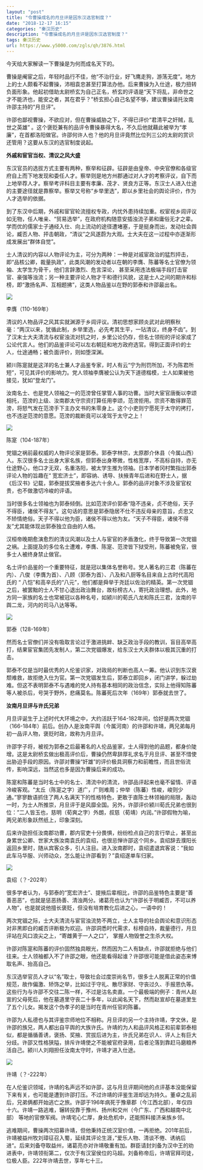 ```yaml
---
layout: "post"
title: "令曹操成名的月旦评是因东汉选官制度？"
date: "2018-12-17 16:15"
categories: "秦汉历史"
description: "令曹操成名的月旦评是因东汉选官制度？"
tags: 秦汉历史
url: https://www.y5000.com/zgls/qh/3876.html
---
```






今天给大家解读一下曹操是为何而成名天下的。

曹操是阉宦之后，年轻时品行不佳，他“不治行业，好飞鹰走狗，游荡无度”。地方上的士人颇看不起曹操，沛相袁忠甚至打算法办他。后来曹操为入仕途，极力扭转负面形象。他起初借助太尉桥玄为自己正名，桥玄的评语是“天下将乱，非命世之才不能济也，能安之者，其在君乎？”桥玄担心自己名望不够，建议曹操请托汝南许邵主持的“月旦评”。

许邵也鄙视曹操，不欲应对，但在曹操威胁之下，不得已评价“君清平之奸贼，乱世之英雄”
。这个褒贬兼有的品评令曹操暴得大名，不久后他就藉此被举为“孝廉”，在首都洛阳做官。许邵何许人也？他的月旦评竟然比位列三公的太尉的赏识还管用？这要从东汉的选官制度说起。

**外戚和宦官当权、清议之风大盛**

东汉官员的选拔方式主要有两种，察举和征辟。征辟是由皇帝、中央官僚和各级官府自上而下地发现和委任人才。察举则是地方州郡通过对人才的考察评议，自下而上地举荐人才。察举考评科目主要有孝廉、茂才、贤良方正等。东汉士人进入仕途的主要途径就是靠察举。察举又号称“乡举里选”，即以乡里社会的舆论评价，作为人才选举的依据。

到了东汉中后期，外戚和宦官轮流擅权专政，内忧外患持续加重。权宦视乡闾评议如无物，任人唯亲、“贸易选举”，在政府机构随意安插浊流子弟和庸俗无才之辈。学而优的儒家士子通经入仕、向上流动的途径遭堵塞，于是挺身而出，发动社会舆论，臧否人物、抨击朝政，“清议”之风遂蔚为大观。士大夫在这一过程中亦逐渐形成发展出“群体自觉”。

士人清议的内容以人物评论为主，可分为两种：一种是对戚宦政治的猛烈抨击，即“品核公卿，裁量执政”，此类风潮的发动者以在朝的李膺、陈蕃等名士官僚为领袖、太学生为骨干，他们言辞激烈、危言深论，
甚至采用违法极端手段打击宦官、豪强等浊流；另一种主要评论人物才干和德行风貌，这是士人之间的期许和标榜，即“激扬名声、互相题拂”，这类人物品鉴以在野的郭泰和许邵最出名。

![](https://img.y5000.com/uploads/allimg/161026/1141123A6-0.jpg)

李膺（110-169年）

清议的人物品评之风其实就渊源于乡闾评议。清初思想家顾炎武对此明察秋毫：“两汉以来，犹循此制，乡举里选，必先考其生平，一玷清议，终身不齿”。到了汉末士大夫清流与权宦浊流对抗之时，乡里公论仍存，但名士领衔的评论家成了公论代言人。他们的品鉴评论可以左右朝廷和地方政府选官。得到正面评价的士人，仕途通畅；被负面评价，则如堕深渊。

颍川陈寔就是这洋的名士兼人才品鉴专家，时人有云“宁为刑罚所加，不为陈君所短”，可见其评价的影响力。党人领袖李膺被公认为天下道德楷模，士人如果被他接见，犹如“登龙门”。

汝南名士、也是党人领袖之一的范滂曾任掌管人事的功曹。当时大宦官唐衡以李颂相托，范滂的上级、汝南郡太守宗资打算任用李颂，范滂拒用。宗资不敢得罪范滂，将怒气发在范滂手下主办文书的朱零身上。这个小吏则宁愿死于太守的拷打，也不违逆范滂的意愿。范滂的裁断竟可以凌驾于太守之上！

![](https://img.y5000.com/uploads/allimg/161026/1141121611-1.jpg)

陈寔（104-187年）

党锢之祸前最权威的人物评论家是郭泰。郭泰字林宗，太原郡介休县（今属山西）人。东汉很多名士出身大家名族，但郭泰出身寒微，性格宽厚，不高标自持，亦无仕途野心，他口才无双，名重洛阳，被太学生推为领袖。日本学者冈村繁指出郭泰评论人物的旨趣在“
宽宏济士”，即容纳、诱导、扶掖青年后进和在野士人，据《后汉书》记载，郭泰提拔奖掖者多达六十余人。郭泰的品评对象不涉及宦官权贵，也不做激切冷峻的评语。

当时很多名士领袖也为郭泰倾倒。比如范滂评价郭泰“隐不违亲，贞不绝俗，天子不得臣，诸侯不得友”。这句话的意思是郭泰隐居不仕不违反母亲的意旨，贞忠又不矫情绝俗。天子不得以他为臣，诸侯不得以他为友。“天子不得臣，诸侯不得友”尤其能体现出郭泰独立自由的人格。

汉桓帝晚期愈演愈烈的清议风潮以及士人与宦官的矛盾激化，终于导致第一次党锢之祸。上面提及的多位名士遭难，李膺、陈寔、范滂皆下狱受刑，陈蕃被免官，很多士人被终身禁止做官。

名士评价品鉴的一个重要特征，就是冠以集体名誉称号。党人著名的三君（陈蕃在内）、八俊（李膺为首）、八顾（郭泰为首）、八及和八厨等名目来自上古时代高阳氏的 “
八恺”和高辛氏的“八元”，他们都是舜举于尧廷以佐治的精英。第一次党锢之后，被罢黜的士人不甘心退出政治舞台，故标榜古人，寄托政治理想。此外，地方同一家族的名士也常被冠以各种名号，如颍川的荀氏八龙和陈氏三君，汝南的平舆二龙，河内的司马八达等等。

![](https://img.y5000.com/uploads/allimg/161026/11411235G-2.jpg)

郭泰（128-169年）

然而名士官僚们并没有吸取言论过于激进挑衅、缺乏政治手段的教训，盲目高举高打，结果宦官集团先发制人，第二次党锢爆发，给东汉士大夫群体以极其沉重的打击。

郭泰不仅是当时最优秀的人伦鉴识家，对政局的判断也高人一筹。他认识到东汉衰颓难救，故拒绝入仕为官。第一次党锢发生后，郭泰立即回乡，闭门讲学，躲过劫难。但这不表明郭泰不与遇难的党人持有基本相同的政治信念，实际上他得知陈蕃等人被杀后，号哭于野外，悲痛莫名。陈蕃死后次年（169年）郭泰就去世了。

**汝南月旦评与许氏兄弟**

月旦评诞生于上述时代大环境之中，大约活跃于164-182年间，恰好是两次党锢（166-184年）前后。创办人是汝南平舆（今属河南）的许邵和许靖，两兄弟每月初一品评人物，褒贬时政，故称为月旦评。

许邵字子将，被视为郭泰之后最著名的人伦品鉴家，士人得到他的品题，都身价陡增。这是太尉桥玄做出极高评价后，曹操仍然卑辞厚礼求名于月旦评、甚至不惜使出胁迫手段的原因。许邵对曹操“奸雄”的评价极具洞察力和前瞻性，而且世俗流传，影响深远，当然这也多是因为曹操后来的成功。

陈寔和陈蕃是当时名士中的名士、清流中的清流，许邵品评起来也毫不留情、评语冷峻客观。“太丘（陈寔之字）道广，广则难周；仲举（陈蕃）性峻，峻则少通。”寥寥数语抓住了两人名满天下的性格特色，更敢于直陈士林领袖的局限，轰动一时，为士人所推崇，月旦评于是风靡全国。另外，许邵评价颍川荀氏兄弟也很到位：”二人皆玉也，慈明（荀爽之字）外朗，叔慈（荀靖）内润。”许邵假物为喻，两兄弟形象跃然纸上，印象深刻。

后来许劭担任汝南郡功曹，郡内官吏十分畏惧，纷纷检点自己的言行举止，甚至出身累世公卿、世家大族汝南袁氏的袁绍，也很忌惮许邵这个同乡。袁绍辞去濮阳长返回乡里时，随从宾客众多，引人注目。进入汝南郡时，袁绍遣退宾客说：“我如此车马华服、兴师动众，怎么能让许邵看到？”袁绍遂单车归家。

![](https://img.y5000.com/uploads/allimg/161026/1141121604-3.jpg)

袁绍（？-202年）

很多学者认为，与郭泰的“宽宏济士”、提掖后辈相比，许邵的品鉴特色主要是“善善恶恶”，也就是惩恶扬善、清浊两分。诸葛亮也认为“许邵长于明臧否，不可以养人物”，也是就说他擅长褒贬，但没有培育教化后进之心，一语中的！

两次党锢之际，士大夫清流与宦官浊流势不两立，士人主导的社会舆论和意识形态对非黑即白的臧否评断极为欢迎。许邵洞悉时代需求，标榜自持，裁量德行，月旦评站在风口浪尖之上，“寄雌黄于一人之口”，
掌握人物毁誉之生杀大权。

许邵对陈寔和陈蕃的评价固然独具眼光，然而因为二人有缺点，许邵就拒绝与他们往来。士人领袖都入不了许邵之眼，他还能看得起谁？许邵很可能是借此姿态来博取名声、抬高自己。

东汉选举官员人才以“名”取士，导致社会过度崇尚名节，很多士人脱离正常的价值规范，故作偏激、矫饰之举，比如过于守礼、散尽家财、守丧过久、手报恩仇等。
这些行为与许邵不交往二陈一样，不过是沽名卖直。一个最极端的例子：青州人赵宣的父母死后，他在墓道里守丧二十多年，以此闻名天下，然而赵宣却在墓道里生了五个儿女。揭发这个伪孝子的是当时在青州任官的陈蕃。

许邵为人私德也与其评鉴宗师地位不相称。月旦评的另一个主持许靖，字文休，是许邵的族兄，两人都出自平舆的大族许氏。许靖的为人和品评风格正和前辈郭泰相似，都是循循善诱，褒扬、奖掖、赏拔后进为主，许氏兄弟在识人、评人上有巨大分歧。许邵又性格狭隘，排斥许靖使之不能被官府录用，后者沦落到靠赶马磨粮养活自己。颍川人刘翔担任汝南太守时，许靖才进入仕途。

![](https://img.y5000.com/uploads/allimg/161026/114112D25-4.jpg)

许靖（？-222年）

在人伦鉴识领域，许靖的名声远不如许邵，这与月旦评期间他的点评基本没能保留下来有关，也可能是遭到许邵打压。不过许靖的评鉴生涯却远为持久。董卓之乱前后，兄弟俩都开始逃亡之旅。许邵于196年病死于豫章郡（今江西北部），年仅四十六。许靖一路逃难，辗转投靠于豫州、扬州和交州（今广东、广西和越南中北部）
等地的官僚军阀。许靖宅心仁厚，身处危机中，还能照料接济亲族乡邻。

逃难期间，曹操两次招募许靖，但他秉持正统汉室价值，一再拒绝。201年前后，许靖被益州牧刘璋征召入蜀，延续其评论生涯，”爱乐人物、清谈不倦、诱纳后进“。后来刘备夺取益州，诸葛亮亦对许靖敬重有加。群臣请封刘备为汉中王的劝进表中，许靖领衔第二，仅次于有汉室侯位的马超。刘备称帝后，许靖官拜司徒，位极人臣。222年许靖去世，享年七十三。
